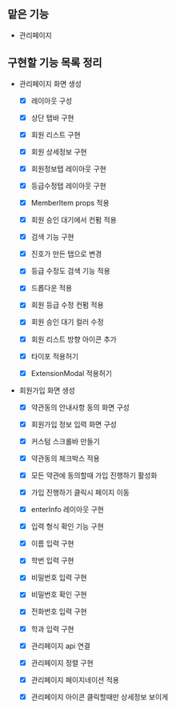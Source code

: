 ## 맡은 기능

- 관리페이지

## 구현할 기능 목록 정리

- 관리페이지 화면 생성

  - [x] 레이아웃 구성

  - [x] 상단 탭바 구현

  - [x] 회원 리스트 구현

  - [x] 회원 상세정보 구현

  - [x] 회원정보탭 레이아웃 구현

  - [x] 등급수정탭 레이아웃 구현

  - [x] MemberItem props 적용

  - [x] 회원 승인 대기에서 컨펌 적용

  - [x] 검색 기능 구현

  - [x] 진호가 만든 탭으로 변경

  - [x] 등급 수정도 검색 기능 적용

  - [x] 드롭다운 적용

  - [x] 회원 등급 수정 컨펌 적용

  - [x] 회원 승인 대기 컬러 수정

  - [x] 회원 리스트 방향 아이콘 추가

  - [x] 타이포 적용허기

  - [x] ExtensionModal 적용허기

- 회원가입 화면 생성

  - [x] 약관동의 안내사항 동의 화면 구성

  - [x] 회원가입 정보 입력 화면 구성

  - [x] 커스텀 스크롤바 만들기

  - [x] 약관동의 체크박스 적용

  - [x] 모든 약관에 동의할때 가입 진행하기 활성화

  - [x] 가입 진행하기 클릭시 페이지 이동

  - [x] enterInfo 레이아웃 구현

  - [x] 입력 형식 확인 기능 구현

  - [x] 이름 입력 구현

  - [x] 학번 입력 구현

  - [x] 비밀번호 입력 구현

  - [x] 비밀번호 확인 구현

  - [x] 전화번호 입력 구현

  - [x] 학과 입력 구현

  - [x] 관리페이지 api 연결

  - [x] 관리페이지 정렬 구현

  - [x] 관리페이지 페이지네이션 적용

  - [x] 관리페이지 아이콘 클릭할때만 상세정보 보이게

